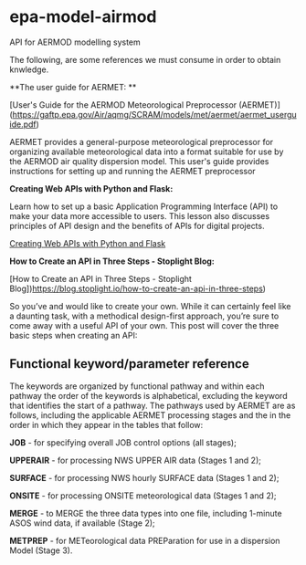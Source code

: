 # epa-model-airmod

API for AERMOD modelling system

The following, are some references we must consume in order to obtain knwledge.

**The user guide for AERMET: **

[User's Guide for the AERMOD Meteorological Preprocessor (AERMET)] (https://gaftp.epa.gov/Air/aqmg/SCRAM/models/met/aermet/aermet_userguide.pdf)

AERMET provides a general-purpose meteorological preprocessor for organizing
available meteorological data into a format suitable for use by the AERMOD air quality
dispersion model. This user's guide provides instructions for setting up and running the
AERMET preprocessor

**Creating Web APIs with Python and Flask:**

Learn how to set up a basic Application Programming Interface (API) to make your data more accessible to users. This lesson also discusses principles of API design and the benefits of APIs for digital projects.

[Creating Web APIs with Python and Flask](https://programminghistorian.org/en/lessons/creating-apis-with-python-and-flask)

**How to Create an API in Three Steps - Stoplight Blog:**

[How to Create an API in Three Steps - Stoplight Blog])https://blog.stoplight.io/how-to-create-an-api-in-three-steps)

So you’ve  and would like to create your own. While it can certainly feel like a daunting task, with a methodical design-first approach, you’re sure to come away with a useful API of your own. This post will cover the three basic steps when creating an API:

## Functional keyword/parameter reference

The keywords are organized by functional pathway and
within each pathway the order of the keywords is alphabetical, excluding the keyword that
identifies the start of a pathway. The pathways used by AERMET are as follows, including the
applicable AERMET processing stages and the in the order in which they appear in the tables
that follow:

**JOB** - for specifying overall JOB control options (all stages);

**UPPERAIR** - for processing NWS UPPER AIR data (Stages 1 and 2);

**SURFACE** - for processing NWS hourly SURFACE data (Stages 1 and 2);

**ONSITE** - for processing ONSITE meteorological data (Stages 1 and 2);

**MERGE** - to MERGE the three data types into one file, including 1-minute ASOS wind data, if available (Stage 2);

**METPREP** - for METeorological data PREParation for use in a dispersion Model (Stage 3).




<!--
=====================================================================
-->
